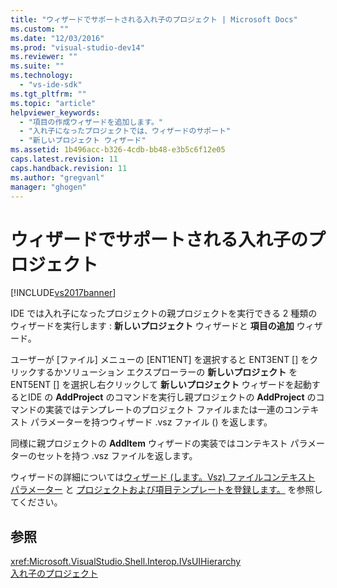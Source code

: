 ```yaml
---
title: "ウィザードでサポートされる入れ子のプロジェクト | Microsoft Docs"
ms.custom: ""
ms.date: "12/03/2016"
ms.prod: "visual-studio-dev14"
ms.reviewer: ""
ms.suite: ""
ms.technology: 
  - "vs-ide-sdk"
ms.tgt_pltfrm: ""
ms.topic: "article"
helpviewer_keywords: 
  - "項目の作成ウィザードを追加します。"
  - "入れ子になったプロジェクトでは、ウィザードのサポート"
  - "新しいプロジェクト ウィザード"
ms.assetid: 1b496acc-b326-4cdb-bb48-e3b5c6f12e05
caps.latest.revision: 11
caps.handback.revision: 11
ms.author: "gregvanl"
manager: "ghogen"
---
```

# ウィザードでサポートされる入れ子のプロジェクト
[!INCLUDE[vs2017banner](../../code-quality/includes/vs2017banner.md)]

IDE では入れ子になったプロジェクトの親プロジェクトを実行できる 2 種類のウィザードを実行します :  **新しいプロジェクト**  ウィザードと  **項目の追加**  ウィザード。  
  
 ユーザーが \[ファイル\] メニューの \[ENT1ENT\] を選択すると ENT3ENT \[\] をクリックするかソリューション エクスプローラーの  **新しいプロジェクト**  を ENT5ENT \[\] を選択し右クリックして  **新しいプロジェクト**  ウィザードを起動するとIDE の **AddProject** のコマンドを実行し親プロジェクトの **AddProject** のコマンドの実装ではテンプレートのプロジェクト ファイルまたは一連のコンテキスト パラメーターを持つウィザード .vsz ファイル \(\) を返します。  
  
 同様に親プロジェクトの **AddItem** ウィザードの実装ではコンテキスト パラメーターのセットを持つ .vsz ファイルを返します。  
  
 ウィザードの詳細については[ウィザード \(します。Vsz\) ファイル](../../extensibility/internals/wizard-dot-vsz-file.md)[コンテキスト パラメーター](../../extensibility/internals/context-parameters.md) と [プロジェクトおよび項目テンプレートを登録します。](../../extensibility/internals/registering-project-and-item-templates.md) を参照してください。  
  
## 参照  
 <xref:Microsoft.VisualStudio.Shell.Interop.IVsUIHierarchy>   
 [入れ子のプロジェクト](../../extensibility/internals/nesting-projects.md)